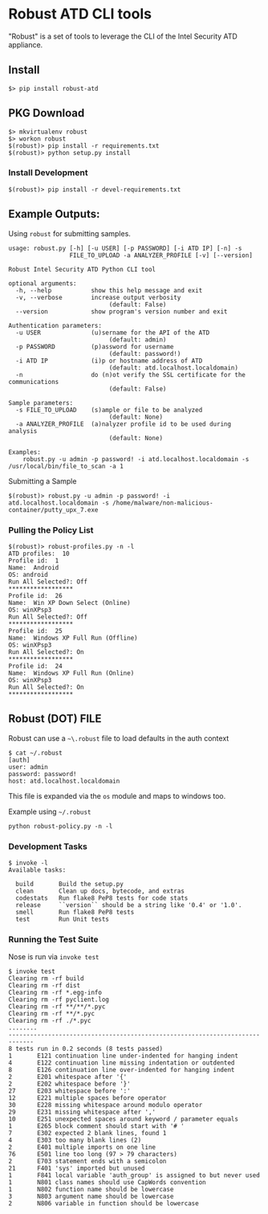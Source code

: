 Robust ATD CLI tools
================

"Robust" is a set of tools to leverage the CLI of the Intel Security ATD appliance.

## Install

```
$> pip install robust-atd
```

## PKG Download

```
$> mkvirtualenv robust
$> workon robust
$(robust)> pip install -r requirements.txt
$(robust)> python setup.py install
```

### Install Development

```
$(robust)> pip install -r devel-requirements.txt

```

## Example Outputs:

Using `robust` for submitting samples.

```shell
usage: robust.py [-h] [-u USER] [-p PASSWORD] [-i ATD IP] [-n] -s
                 FILE_TO_UPLOAD -a ANALYZER_PROFILE [-v] [--version]

Robust Intel Security ATD Python CLI tool

optional arguments:
  -h, --help           show this help message and exit
  -v, --verbose        increase output verbosity
                       		(default: False)
  --version            show program's version number and exit

Authentication parameters:
  -u USER              (u)sername for the API of the ATD
                       		(default: admin)
  -p PASSWORD          (p)assword for username
                       		(default: password!) 
  -i ATD IP            (i)p or hostname address of ATD
                       		(default: atd.localhost.localdomain) 
  -n                   do (n)ot verify the SSL certificate for the communications
                       		(default: False)

Sample parameters:
  -s FILE_TO_UPLOAD    (s)ample or file to be analyzed
                       		(default: None)
  -a ANALYZER_PROFILE  (a)nalyzer profile id to be used during analysis
                       		(default: None)

Examples:
	robust.py -u admin -p password! -i atd.localhost.localdomain -s /usr/local/bin/file_to_scan -a 1
```	

Submitting a Sample

```shell
$(robust)> robust.py -u admin -p password! -i atd.localhost.localdomain -s /home/malware/non-malicious-container/putty_upx_7.exe
```

### Pulling the Policy List

```
$(robust)> robust-profiles.py -n -l
ATD profiles:  10
Profile id:  1
Name:  Android
OS: android
Run All Selected?: Off
******************
Profile id:  26
Name:  Win XP Down Select (Online)
OS: winXPsp3
Run All Selected?: Off
******************
Profile id:  25
Name:  Windows XP Full Run (Offline)
OS: winXPsp3
Run All Selected?: On
******************
Profile id:  24
Name:  Windows XP Full Run (Online)
OS: winXPsp3
Run All Selected?: On
******************
```

## Robust (DOT) FILE

Robust can use a `~\.robust` file to load defaults in the auth context

```shell
$ cat ~/.robust
[auth]
user: admin
password: password!
host: atd.localhost.localdomain
```

This file is expanded via the `os` module and maps to windows too.

Example using `~/.robust`

```shell
python robust-policy.py -n -l
```

### Development Tasks

```shell
$ invoke -l
Available tasks:

  build       Build the setup.py
  clean       Clean up docs, bytecode, and extras
  codestats   Run flake8 PeP8 tests for code stats
  release     ``version`` should be a string like '0.4' or '1.0'.
  smell       Run flake8 PeP8 tests
  test        Run Unit tests

```

### Running the Test Suite

Nose is run via `invoke test`

```
$ invoke test
Clearing rm -rf build
Clearing rm -rf dist
Clearing rm -rf *.egg-info
Clearing rm -rf pyclient.log
Clearing rm -rf **/**/*.pyc
Clearing rm -rf **/*.pyc
Clearing rm -rf ./*.pyc
........
-----------------------------------------------------------------------------
8 tests run in 0.2 seconds (8 tests passed)
1       E121 continuation line under-indented for hanging indent
4       E122 continuation line missing indentation or outdented
8       E126 continuation line over-indented for hanging indent
2       E201 whitespace after '{'
2       E202 whitespace before '}'
27      E203 whitespace before ':'
12      E221 multiple spaces before operator
30      E228 missing whitespace around modulo operator
29      E231 missing whitespace after ','
10      E251 unexpected spaces around keyword / parameter equals
1       E265 block comment should start with '# '
7       E302 expected 2 blank lines, found 1
4       E303 too many blank lines (2)
2       E401 multiple imports on one line
76      E501 line too long (97 > 79 characters)
2       E703 statement ends with a semicolon
21      F401 'sys' imported but unused
1       F841 local variable 'auth_group' is assigned to but never used
1       N801 class names should use CapWords convention
1       N802 function name should be lowercase
3       N803 argument name should be lowercase
2       N806 variable in function should be lowercase
```
